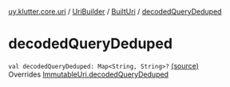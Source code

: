 [uy.klutter.core.uri](../../index.md) / [UriBuilder](../index.md) / [BuiltUri](index.md) / [decodedQueryDeduped](.)


# decodedQueryDeduped
<code>val decodedQueryDeduped: Map<String, String>?</code> [(source)](https://github.com/kohesive/klutter/blob/master/core-jdk6/src/main/kotlin/uy/klutter/core/uri/UriBuilder.kt#L286)<br/>Overrides [ImmutableUri.decodedQueryDeduped](../../-immutable-uri/decoded-query-deduped.md)


